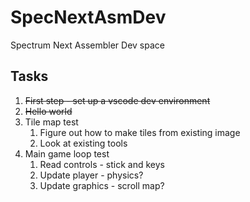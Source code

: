 # SpecNextAsmDev

Spectrum Next Assembler Dev space

## Tasks

1. ~~First step - set up a vscode dev environment~~
1. ~~Hello world~~
1. Tile map test
   1. Figure out how to make tiles from existing image
   1. Look at existing tools
1. Main game loop test
   1. Read controls - stick and keys
   1. Update player - physics?
   1. Update graphics - scroll map?
